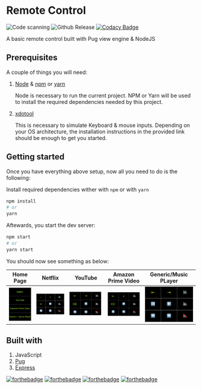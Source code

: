 # Remote Control

![Code scanning](https://github.com/BrianLusina/remote-control/workflows/Code%20scanning/badge.svg)
![Github Release](https://github.com/BrianLusina/remote-control/workflows/Github%20Release/badge.svg)
[![Codacy Badge](https://app.codacy.com/project/badge/Grade/c2a0555a2d784b18872fefa9bbe6cf72)](https://www.codacy.com/manual/BrianLusina/remote-control?utm_source=github.com&amp;utm_medium=referral&amp;utm_content=BrianLusina/remote-control&amp;utm_campaign=Badge_Grade)

A basic remote control built with Pug view engine & NodeJS

## Prerequisites

A couple of things you will need:

1. [Node](https://nodejs.org/en/) & [npm](https://www.npmjs.com/) or [yarn](https://yarnpkg.com/)   
    
   Node is necessary to run the current project. NPM or Yarn will be used to install the required dependencies needed by
   this project. 
    
2. [xdotool](https://www.semicomplete.com/projects/xdotool/#installing)
   
   This is necessary to simulate Keyboard & mouse inputs. Depending on your OS architecture, the installation instructions
   in the provided link should be enough to get you started.

## Getting started

Once you have everything above setup, now all you need to do is the following:

Install required dependencies wither with `npm` or with `yarn`

``` bash
npm install
# or
yarn
```

Aftewards, you start the dev server:

```bash
npm start
# or
yarn start
```

You should now see something as below:

|Home Page  | Netflix|  YouTube | Amazon Prime Video | Generic/Music PLayer  |
|---|---|---|---|---|
| ![Home Page](./docs/images/home_page.png)  | ![Netflix](./docs/images/Netflix.png)| ![Youtube](./docs/images/YouTube.png)  |![Amazon Prime](./docs/images/Amazon_prime_video.png)   | ![Generic](./docs/images/Generic_Music_Player.png)  |

## Built with

1. JavaScript
2. [Pug](https://pugjs.org/api/getting-started.html)
3. [Express](https://expressjs.com/)

[![forthebadge](https://forthebadge.com/images/badges/built-with-love.svg)](https://forthebadge.com)
[![forthebadge](https://forthebadge.com/images/badges/made-with-javascript.svg)](https://forthebadge.com)
[![forthebadge](https://forthebadge.com/images/badges/made-with-pug.svg)](https://forthebadge.com)
[![forthebadge](https://forthebadge.com/images/badges/as-seen-on-tv.svg)](https://forthebadge.com)
